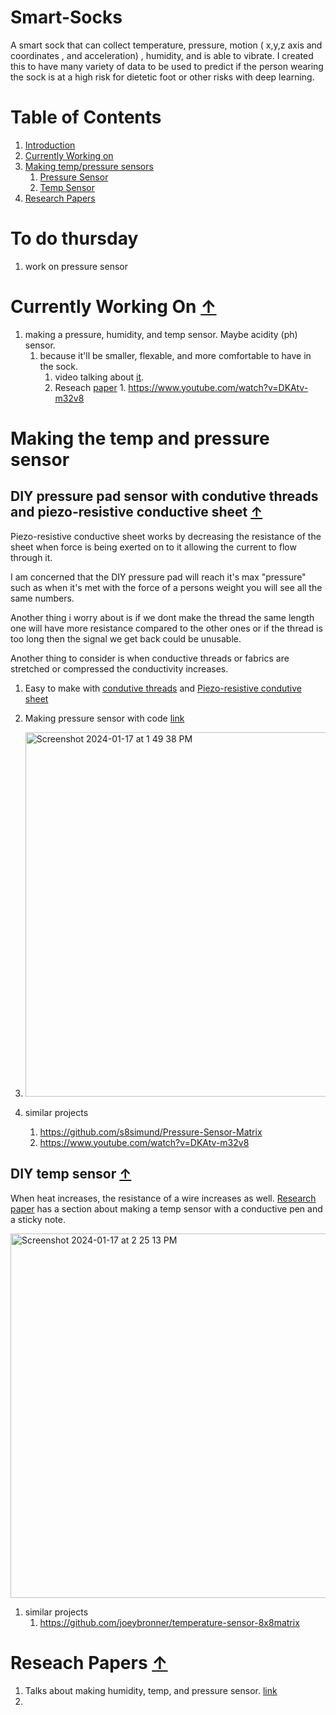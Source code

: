 # Smart-Socks <a name="introduction"></a>
A smart sock that can collect temperature, pressure, motion ( x,y,z axis and coordinates , and acceleration) , humidity, and is able to vibrate. I created this to have many variety of data to be used to predict if the person wearing the sock is at a high risk for dietetic foot or other risks with deep learning. 


# Table of Contents <a name = "table"></a>
1. [Introduction](#introduction)
2. [Currently Working on](#current)
3. [Making temp/pressure sensors](#diysensor)
    1. [Pressure Sensor](#pressure)
    2. [Temp Sensor](#temp)
4. [Research Papers](#research)

# To do thursday 
1. work on pressure sensor

# Currently Working On <a name = "current"></a> <a class="top-link hide" href="#table">↑</a>

1. making a pressure, humidity, and temp sensor. Maybe acidity (ph) sensor. 
    1. because it'll be smaller, flexable, and more comfortable to have in the sock.
        1. video talking about [it](https://www.youtube.com/watch?v=uVS2WyRxELw).
        2. Reseach [paper](https://www.researchgate.net/publication/295396824_Paper_Skin_Multisensory_Platform_for_Simultaneous_Environmental_Monitoring)
                1. https://www.youtube.com/watch?v=DKAtv-m32v8

# Making the temp and pressure sensor <a name = "diysensor"></a>

## DIY pressure pad sensor with condutive threads and piezo-resistive conductive sheet <a name= "pressure"></a> <a class="top-link hide" href="#table">↑</a>


Piezo-resistive conductive sheet works by decreasing the resistance of the sheet when force is being exerted on to it allowing the current to flow through it. 

I am concerned that the DIY pressure pad will reach it's max "pressure" such as when it's met with the force of a persons weight you will see all the same numbers. 

Another thing i worry about is if we dont make the thread the same length one will have more resistance compared to the other ones or if the thread is too long then the signal we get back could be unusable.

Another thing to consider is when conductive threads or fabrics are stretched or compressed the conductivity increases. 

1. Easy to make with [condutive threads](https://www.sparkfun.com/products/10867) and [Piezo-resistive condutive sheet](https://www.adafruit.com/product/1361)

2. Making pressure sensor with code [link](https://www.kobakant.at/DIY/?p=7639)
3. <img width="583" alt="Screenshot 2024-01-17 at 1 49 38 PM" src="https://github.com/jaekim24/Smart_Sock/assets/62858192/b55459c6-325d-4982-8c53-6823d05c908f">
4. similar projects
    1. https://github.com/s8simund/Pressure-Sensor-Matrix
    2. https://www.youtube.com/watch?v=DKAtv-m32v8

## DIY temp sensor <a name = "temp"></a> <a class="top-link hide" href="#table">↑</a>

When heat increases, the resistance of a wire increases as well. [Research paper](https://www.researchgate.net/publication/295396824_Paper_Skin_Multisensory_Platform_for_Simultaneous_Environmental_Monitoring) has a section about making a temp sensor with a conductive pen and a sticky note. 

<img width="583" alt="Screenshot 2024-01-17 at 2 25 13 PM" src="https://github.com/jaekim24/Smart_Sock/assets/62858192/12e8bd84-4b35-4468-bad7-3690acb26f83">

1. similar projects
    1. https://github.com/joeybronner/temperature-sensor-8x8matrix 

# Reseach Papers <a name = "research"></a> <a class="top-link hide" href="#table">↑</a>
1. Talks about making humidity, temp, and pressure sensor. [link](https://www.researchgate.net/publication/295396824_Paper_Skin_Multisensory_Platform_for_Simultaneous_Environmental_Monitoring)
2. 

 
